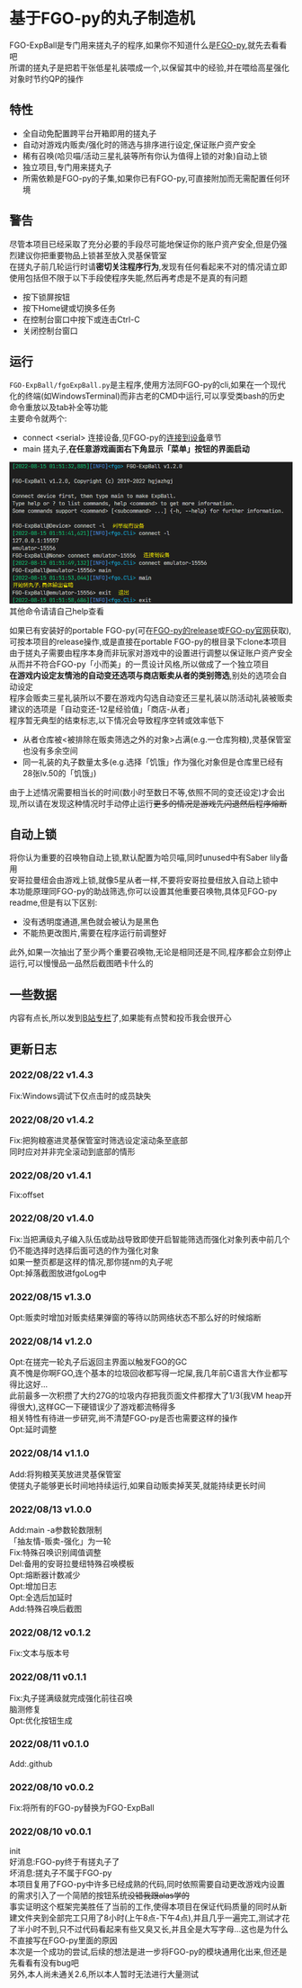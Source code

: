 # 基于FGO-py的丸子制造机

FGO-ExpBall是专门用来搓丸子的程序,如果你不知道什么是[FGO-py](https://github.com/hgjazhgj/FGO-py),就先去看看吧  
所谓的搓丸子是把若干张低星礼装喂成一个,以保留其中的经验,并在喂给高星强化对象时节约QP的操作  

## 特性

- 全自动免配置跨平台开箱即用的搓丸子
- 自动对游戏内贩卖/强化时的筛选与排序进行设定,保证账户资产安全
- 稀有召唤(哈贝喵/活动三星礼装等所有你认为值得上锁的对象)自动上锁
- 独立项目,专门用来搓丸子
- 所需依赖是FGO-py的子集,如果你已有FGO-py,可直接附加而无需配置任何环境

## 警告

尽管本项目已经采取了充分必要的手段尽可能地保证你的账户资产安全,但是仍强烈建议你把重要物品上锁甚至放入灵基保管室  
在搓丸子前几轮运行时请**密切关注程序行为**,发现有任何看起来不对的情况请立即使用包括但不限于以下手段使程序失能,然后再考虑是不是真的有问题  

- 按下锁屏按钮
- 按下Home键或切换多任务
- 在控制台窗口中按下或连击Ctrl-C
- 关闭控制台窗口

## 运行

`FGO-ExpBall/fgoExpBall.py`是主程序,使用方法同FGO-py的cli,如果在一个现代化的终端(如WindowsTerminal)而非古老的CMD中运行,可以享受类bash的历史命令重放以及tab补全等功能  
主要命令就两个:  

- connect \<serial\>  连接设备,见FGO-py的[连接到设备](https://github.com/hgjazhgj/FGO-py#连接到设备-connect-your-device)章节
- main                搓丸子,**在任意游戏画面右下角显示「菜单」按钮的界面启动**

![example](doc/example.png)  
其他命令请请自己help查看  

如果已有安装好的portable FGO-py(可在[FGO-py的release](https://github.com/hgjazhgj/FGO-py/releases/tag/v2022.06.12)或[FGO-py官网](https://fgo-py.hgjazhgj.top/)获取),可按本项目的release操作,或是直接在portable FGO-py的根目录下clone本项目  
由于搓丸子需要由程序本身而非玩家对游戏中的设置进行调整以保证账户资产安全从而并不符合FGO-py「小而美」的一贯设计风格,所以做成了一个独立项目  
**在游戏内设定友情池的自动变还选项与商店贩卖从者的类别筛选**,别处的选项会自动设定  
程序会贩卖三星礼装所以不要在游戏内勾选自动变还三星礼装以防活动礼装被贩卖  
建议的选项是「自动变还-12星经验值」「商店-从者」  
程序暂无典型的结束标志,以下情况会导致程序空转或效率低下  

- 从者仓库被\<被排除在贩卖筛选之外的对象\>占满(e.g.一仓库狗粮),灵基保管室也没有多余空间
- 同一礼装的丸子数量太多(e.g.选择「饥饿」作为强化对象但是仓库里已经有28张lv.50的「饥饿」)

由于上述情况需要相当长的时间(数小时至数日不等,依照不同的变还设定)才会出现,所以请在发现这种情况时手动停止运行~~更多的情况是游戏先闪退然后程序熔断~~  

## 自动上锁

将你认为重要的召唤物自动上锁,默认配置为哈贝喵,同时unused中有Saber lily备用  
安哥拉曼纽会由游戏上锁,就像5星从者一样,不要将安哥拉曼纽放入自动上锁中  
本功能原理同FGO-py的助战筛选,你可以设置其他重要召唤物,具体见FGO-py readme,但是有以下区别:  

- 没有透明度通道,黑色就会被认为是黑色
- 不能热更改图片,需要在程序运行前调整好

此外,如果一次抽出了至少两个重要召唤物,无论是相同还是不同,程序都会立刻停止运行,可以慢慢品一品然后截图晒卡什么的  

## 一些数据

内容有点长,所以发到[B站专栏](https://www.bilibili.com/read/cv18100391)了,如果能有点赞和投币我会很开心  

## 更新日志

### 2022/08/22 v1.4.3

Fix:Windows调试下仅点击时的成员缺失  

### 2022/08/20 v1.4.2

Fix:把狗粮塞进灵基保管室时筛选设定滚动条至底部  
同时应对并非完全滚动到底部的情形  

### 2022/08/20 v1.4.1

Fix:offset  

### 2022/08/20 v1.4.0

Fix:当把满级丸子编入队伍或助战导致即使开启智能筛选而强化对象列表中前几个仍不能选择时选择后面可选的作为强化对象  
如果一整页都是这样的情况,那你搓nm的丸子呢  
Opt:掉落截图放进fgoLog中  

### 2022/08/15 v1.3.0

Opt:贩卖时增加对贩卖结果弹窗的等待以防网络状态不那么好的时候熔断  

### 2022/08/14 v1.2.0

Opt:在搓完一轮丸子后返回主界面以触发FGO的GC  
真不愧是你啊FGO,连个基本的垃圾回收都写得一坨屎,我几年前C语言大作业都写得比这好...  
此前最多一次积攒了大约27G的垃圾内存把我页面文件都撑大了1/3(我VM heap开得很大),这样GC一下硬错误少了游戏都流畅得多  
相关特性有待进一步研究,尚不清楚FGO-py是否也需要这样的操作  
Opt:延时调整  

### 2022/08/14 v1.1.0

Add:将狗粮芙芙放进灵基保管室  
使搓丸子能够更长时间地持续运行,如果自动贩卖掉芙芙,就能持续更长时间  

### 2022/08/13 v1.0.0

Add:main -a参数轮数限制  
「抽友情-贩卖-强化」为一轮  
Fix:特殊召唤识别阈值调整  
Del:备用的安哥拉曼纽特殊召唤模板  
Opt:熔断器计数减少  
Opt:增加日志  
Opt:全选后加延时  
Add:特殊召唤后截图  

### 2022/08/12 v0.1.2

Fix:文本与版本号  

### 2022/08/11 v0.1.1

Fix:丸子搓满级就完成强化前往召唤  
脑测修复  
Opt:优化按钮生成  

### 2022/08/11 v0.1.0

Add:.github  

### 2022/08/10 v0.0.2

Fix:将所有的FGO-py替换为FGO-ExpBall  

### 2022/08/10 v0.0.1

init  
好消息:FGO-py终于有搓丸子了  
坏消息:搓丸子不属于FGO-py  
本项目复用了FGO-py中许多已经成熟的代码,同时依照需要自动更改游戏内设置的需求引入了一个简陋的按钮系统~~没错我跟alas学的~~  
事实证明这个框架完美胜任了当前的工作,使得本项目在保证代码质量的同时从新建文件夹到全部完工只用了8小时(上午8点-下午4点),并且几乎一遍完工,测试才花了半小时不到,只不过代码看起来有些又臭又长,并且全是大写字母...这也是为什么不直接写在FGO-py里面的原因  
本次是一个成功的尝试,后续的想法是进一步将FGO-py的模块通用化出来,但还是先看看有没有bug吧  
另外,本人尚未通关2.6,所以本人暂时无法进行大量测试  
